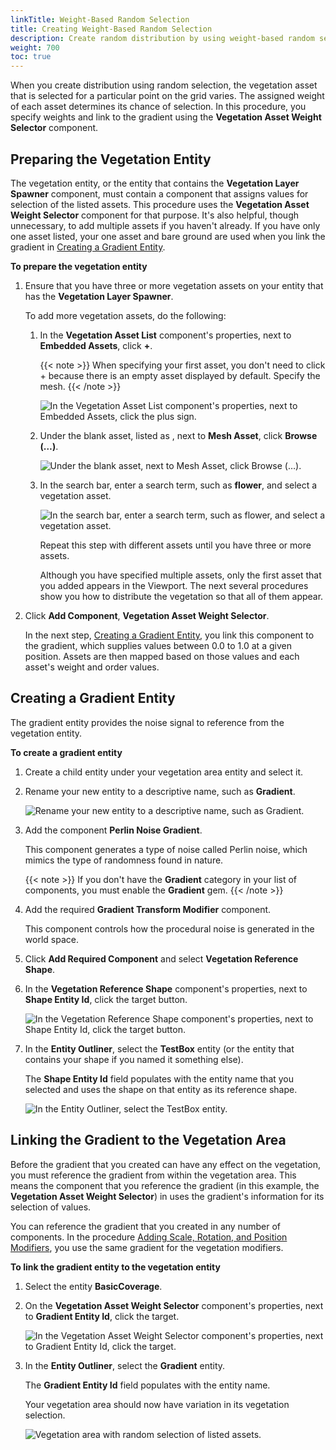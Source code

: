 ```yaml
---
linkTitle: Weight-Based Random Selection
title: Creating Weight-Based Random Selection
description: Create random distribution by using weight-based random selection in Open 3D Engine.
weight: 700
toc: true
---
```


When you create distribution using random selection, the vegetation asset that is selected for a particular point on the grid varies. The assigned weight of each asset determines its chance of selection. In this procedure, you specify weights and link to the gradient using the **Vegetation Asset Weight Selector** component.

## Preparing the Vegetation Entity

The vegetation entity, or the entity that contains the **Vegetation Layer Spawner** component, must contain a component that assigns values for selection of the listed assets. This procedure uses the **Vegetation Asset Weight Selector** component for that purpose. It's also helpful, though unnecessary, to add multiple assets if you haven't already. If you have only one asset listed, your one asset and bare ground are used when you link the gradient in [Creating a Gradient Entity](#create-gradient-entity).

**To prepare the vegetation entity**

1. Ensure that you have three or more vegetation assets on your entity that has the **Vegetation Layer Spawner**.

    To add more vegetation assets, do the following:

    1. In the **Vegetation Asset List** component's properties, next to **Embedded Assets**, click **+**.

        {{< note >}}
When specifying your first asset, you don't need to click + because there is an empty asset displayed by default. Specify the mesh.
{{< /note >}}

        ![In the Vegetation Asset List component's properties, next to Embedded Assets, click the plus sign.](/images/user-guide/vegetation/dynamic/dynamic-vegetation-procedures-gradient-random-selection-browse.png)

    1. Under the blank asset, listed as **<asset name>**, next to **Mesh Asset**, click **Browse (…)**.

       ![Under the blank asset, next to Mesh Asset, click Browse (…).](/images/user-guide/vegetation/dynamic/dynamic-vegetation-procedures-gradient-random-selection-add-asset.png)

    1. In the search bar, enter a search term, such as **flower**, and select a vegetation asset.

        ![In the search bar, enter a search term, such as flower, and select a vegetation asset.](/images/user-guide/vegetation/dynamic/dynamic-vegetation-procedures-gradient-random-selection-select-flower.png)

        Repeat this step with different assets until you have three or more assets.

        Although you have specified multiple assets, only the first asset that you added appears in the Viewport. The next several procedures show you how to distribute the vegetation so that all of them appear.

1. Click **Add Component**, **Vegetation Asset Weight Selector**.

   In the next step, [Creating a Gradient Entity](#create-gradient-entity), you link this component to the gradient, which supplies values between 0.0 to 1.0 at a given position. Assets are then mapped based on those values and each asset's weight and order values.

## Creating a Gradient Entity

The gradient entity provides the noise signal to reference from the vegetation entity.

**To create a gradient entity**

1. Create a child entity under your vegetation area entity and select it.

1. Rename your new entity to a descriptive name, such as **Gradient**.

    ![Rename your new entity to a descriptive name, such as Gradient.](/images/user-guide/vegetation/dynamic/dynamic-vegetation-procedures-gradient-random-selection-rename-entity.png)

1. Add the component **Perlin Noise Gradient**.

    This component generates a type of noise called Perlin noise, which mimics the type of randomness found in nature.

    {{< note >}}
If you don't have the **Gradient** category in your list of components, you must enable the **Gradient** gem.
{{< /note >}}

1. Add the required **Gradient Transform Modifier** component.

    This component controls how the procedural noise is generated in the world space.

1. Click **Add Required Component** and select **Vegetation Reference Shape**.

1. In the **Vegetation Reference Shape** component's properties, next to **Shape Entity Id**, click the target button.

    ![In the Vegetation Reference Shape component's properties, next to Shape Entity Id, click the target button.](/images/user-guide/vegetation/dynamic/dynamic-vegetation-procedures-gradient-random-selection-target.png)

1. In the **Entity Outliner**, select the **TestBox** entity (or the entity that contains your shape if you named it something else).

    The **Shape Entity Id** field populates with the entity name that you selected and uses the shape on that entity as its reference shape.

    ![In the Entity Outliner, select the TestBox entity.](/images/user-guide/vegetation/dynamic/dynamic-vegetation-procedures-gradient-random-selection-basic-coverage.png)

## Linking the Gradient to the Vegetation Area

Before the gradient that you created can have any effect on the vegetation, you must reference the gradient from within the vegetation area. This means the component that you reference the gradient (in this example, the **Vegetation Asset Weight Selector**) in uses the gradient's information for its selection of values.

You can reference the gradient that you created in any number of components. In the procedure [Adding Scale, Rotation, and Position Modifiers](./adding-modifiers/), you use the same gradient for the vegetation modifiers.

**To link the gradient entity to the vegetation entity**

1. Select the entity **BasicCoverage**.

1. On the **Vegetation Asset Weight Selector** component's properties, next to **Gradient Entity Id**, click the target.

    ![In the Vegetation Asset Weight Selector component's properties, next to Gradient Entity Id, click the target.](/images/user-guide/vegetation/dynamic/link-gradient-entity-to-vegetation-target.png)

1. In the **Entity Outliner**, select the **Gradient** entity.

    The **Gradient Entity Id** field populates with the entity name.

    Your vegetation area should now have variation in its vegetation selection.

    ![Vegetation area with random selection of listed assets.](/images/user-guide/vegetation/dynamic/link-gradient-entity-to-vegetation-distributed.png)
